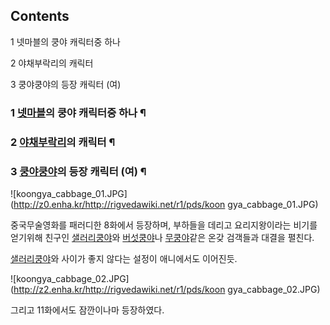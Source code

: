## Contents

    

1 넷마블의 쿵야 캐릭터중 하나

2 야채부락리의 캐릭터

3 쿵야쿵야의 등장 캐릭터 (여)

### 1 [넷마블](%EB%84%B7%EB%A7%88%EB%B8%94.md)의 쿵야 캐릭터중 하나 ¶

  

### 2 [야채부락리](%EC%95%BC%EC%B1%84%EB%B6%80%EB%9D%BD%EB%A6%AC.md)의 캐릭터 ¶

  

### 3 [쿵야쿵야](%EC%BF%B5%EC%95%BC%EC%BF%B5%EC%95%BC.md)의 등장 캐릭터 (여) ¶

![koongya_cabbage_01.JPG](http://z0.enha.kr/http://rigvedawiki.net/r1/pds/koon
gya_cabbage_01.JPG)

  

중국무술영화를 패러디한 8화에서 등장하며, 부하들을 데리고 요리지왕이라는 비기를 얻기위해 친구인
[샐러리쿵야](%EC%83%90%EB%9F%AC%EB%A6%AC%EC%BF%B5%EC%95%BC.md)와
[버섯쿵야](%EB%B2%84%EC%84%AF%EC%BF%B5%EC%95%BC.md)나
[무쿵야](%EB%AC%B4%EC%BF%B5%EC%95%BC.md)같은 온갖 검객들과 대결을 펼친다.

  

[샐러리쿵야](%EC%83%90%EB%9F%AC%EB%A6%AC%EC%BF%B5%EC%95%BC.md)와 사이가 좋지 않다는 설정이
애니에서도 이어진듯.

  

![koongya_cabbage_02.JPG](http://z2.enha.kr/http://rigvedawiki.net/r1/pds/koon
gya_cabbage_02.JPG)

  
그리고 11화에서도 잠깐이나마 등장하였다.

  

  

